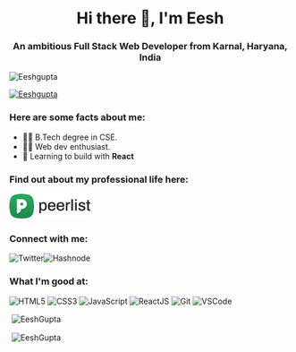 <h1 align="center">Hi there 👋, I'm Eesh</h1>
<h3 align="center">An ambitious Full Stack Web Developer from Karnal, Haryana, India</h3>

<p align="left"> <img src="https://komarev.com/ghpvc/?username=GuptaEesh&label=Profile%20views&color=0e75b6&style=flat" alt="Eeshgupta" /> </p>

<p><a href="https://twitter.com/ra1711003010629" target="_blank"><img src="https://img.shields.io/twitter/follow/ra1711003010629?logo=twitter&color=0e75b6&style=flat-square&label=Follow" alt="Eeshgupta" /></a> </p>

<h3>Here are some facts about me:</h3>

- 👩‍🎓 B.Tech degree in CSE.
- 👩‍💻 Web dev enthusiast.
- 🌱 Learning to build with **React**

<h3>Find out about my professional life here:</h3>
<a href="https://www.linkedin.com/in/eesh-gupta-42673a144/" target="_blank"><img height=44 src="https://github.com/Siddhant-K-code/Siddhant-K-code/blob/master/PL%20Logo%20-%20Primary.svg"/></a>


<h3 align="left">Connect with me:</h3>
<a href="https://twitter.com/ra1711003010629" target="_blank"><img src="https://img.shields.io/badge/Twitter-1DA1F2?style=for-the-badge&logo=twitter&logoColor=white" alt="Twitter"  align="left"/></a>
<a href="https://webdevjourney.hashnode.dev/" target="_blank"><img src="https://img.shields.io/badge/Hashnode-2962FF?style=for-the-badge&logo=hashnode&logoColor=white" alt="Hashnode" align="left" /> </a>

<br />

<h3 align="left">What I'm good at:</h3>
<p>
<img src="https://img.shields.io/badge/HTML5-E34F26?style=for-the-badge&logo=html5&logoColor=white" alt="HTML5" />
<img src="https://img.shields.io/badge/CSS3-1572B6?style=for-the-badge&logo=css3&logoColor=white" alt="CSS3" />
<img src="https://img.shields.io/badge/JavaScript-F7DF1E?style=for-the-badge&logo=javascript&logoColor=black" alt="JavaScript" />
<img src="https://img.shields.io/badge/React-20232A?style=for-the-badge&logo=react&logoColor=61DAFB" alt="ReactJS" />
<img src="https://img.shields.io/badge/Git-F05032?style=for-the-badge&logo=git&logoColor=white" alt="Git" /> 
<img src="https://img.shields.io/badge/Visual_Studio_Code-0078D4?style=for-the-badge&logo=visual%20studio%20code&logoColor=white" alt="VSCode" />
</p>

<p>&nbsp;<img align="center" src="https://github-readme-stats.vercel.app/api?username=GuptaEesh&show_icons=true&&theme=slateorange&hide=issues&count_private=true" alt="EeshGupta" /></p>

<p>&nbsp;<img align="center" src="https://github-readme-streak-stats.herokuapp.com/?user=GuptaEesh" alt="EeshGupta" /></p>
